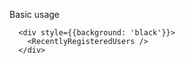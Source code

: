 Basic usage

```
  <div style={{background: 'black'}}>
    <RecentlyRegisteredUsers />
  </div>
```
